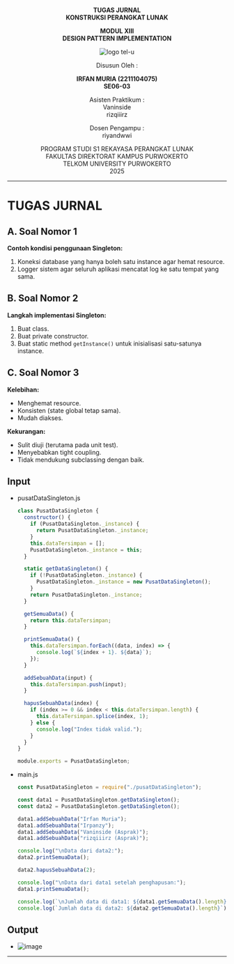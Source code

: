 <div align="center">

**TUGAS JURNAL**  
**KONSTRUKSI PERANGKAT LUNAK**

**MODUL XIII**  
**DESIGN PATTERN IMPLEMENTATION**

![logo tel-u](https://github.com/user-attachments/assets/3a44181d-9c92-47f6-8cf0-87755117fd99)

Disusun Oleh :

**IRFAN MURIA (2211104075)**  
**SE06-03**

Asisten Praktikum :  
Vaninside  
rizqiiirz

Dosen Pengampu :  
riyandwwi

PROGRAM STUDI S1 REKAYASA PERANGKAT LUNAK  
FAKULTAS DIREKTORAT KAMPUS PURWOKERTO  
TELKOM UNIVERSITY PURWOKERTO  
2025

</div>

---

# TUGAS JURNAL

## A. Soal Nomor 1

**Contoh kondisi penggunaan Singleton:**

1. Koneksi database yang hanya boleh satu instance agar hemat resource.
2. Logger sistem agar seluruh aplikasi mencatat log ke satu tempat yang sama.

## B. Soal Nomor 2

**Langkah implementasi Singleton:**

1. Buat class.
2. Buat private constructor.
3. Buat static method `getInstance()` untuk inisialisasi satu-satunya instance.

## C. Soal Nomor 3

**Kelebihan:**

- Menghemat resource.
- Konsisten (state global tetap sama).
- Mudah diakses.

**Kekurangan:**

- Sulit diuji (terutama pada unit test).
- Menyebabkan tight coupling.
- Tidak mendukung subclassing dengan baik.

## Input

- pusatDataSingleton.js

  ```js
  class PusatDataSingleton {
    constructor() {
      if (PusatDataSingleton._instance) {
        return PusatDataSingleton._instance;
      }
      this.dataTersimpan = [];
      PusatDataSingleton._instance = this;
    }

    static getDataSingleton() {
      if (!PusatDataSingleton._instance) {
        PusatDataSingleton._instance = new PusatDataSingleton();
      }
      return PusatDataSingleton._instance;
    }

    getSemuaData() {
      return this.dataTersimpan;
    }

    printSemuaData() {
      this.dataTersimpan.forEach((data, index) => {
        console.log(`${index + 1}. ${data}`);
      });
    }

    addSebuahData(input) {
      this.dataTersimpan.push(input);
    }

    hapusSebuahData(index) {
      if (index >= 0 && index < this.dataTersimpan.length) {
        this.dataTersimpan.splice(index, 1);
      } else {
        console.log("Index tidak valid.");
      }
    }
  }

  module.exports = PusatDataSingleton;
  ```

- main.js

  ```js
  const PusatDataSingleton = require("./pusatDataSingleton");

  const data1 = PusatDataSingleton.getDataSingleton();
  const data2 = PusatDataSingleton.getDataSingleton();

  data1.addSebuahData("Irfan Muria");
  data1.addSebuahData("Irpanzy");
  data1.addSebuahData("Vaninside (Asprak)");
  data1.addSebuahData("rizqiiirz (Asprak)");

  console.log("\nData dari data2:");
  data2.printSemuaData();

  data2.hapusSebuahData(2);

  console.log("\nData dari data1 setelah penghapusan:");
  data1.printSemuaData();

  console.log(`\nJumlah data di data1: ${data1.getSemuaData().length}`);
  console.log(`Jumlah data di data2: ${data2.getSemuaData().length}`);
  ```

## Output

- ![image](https://github.com/user-attachments/assets/5fea8ed8-9b2d-47ca-8fb9-f3a1da703199)

---
